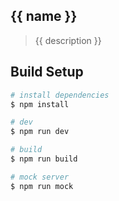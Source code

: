 ## {{ name }}

> {{ description }}

## Build Setup

```bash
# install dependencies
$ npm install

# dev
$ npm run dev

# build
$ npm run build

# mock server
$ npm run mock
```